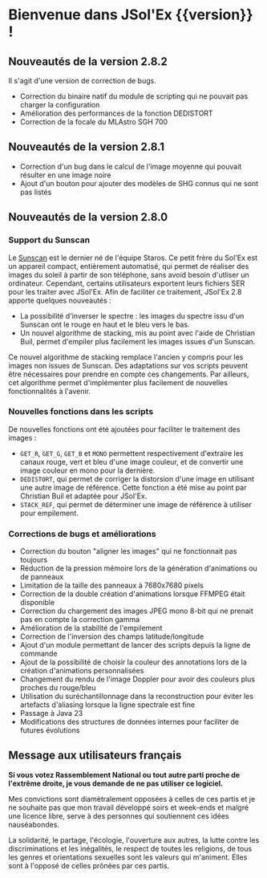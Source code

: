 # Bienvenue dans JSol'Ex {{version}} !

## Nouveautés de la version 2.8.2

Il s'agit d'une version de correction de bugs.

- Correction du binaire natif du module de scripting qui ne pouvait pas charger la configuration
- Amélioration des performances de la fonction DEDISTORT
- Correction de la focale du MLAstro SGH 700

## Nouveautés de la version 2.8.1

- Correction d'un bug dans le calcul de l'image moyenne qui pouvait résulter en une image noire
- Ajout d'un bouton pour ajouter des modèles de SHG connus qui ne sont pas listés

## Nouveautés de la version 2.8.0

### Support du Sunscan

Le [Sunscan](https://www.sunscan.net/) est le dernier né de l'équipe Staros.
Ce petit frère du Sol'Ex est un appareil compact, entièrement automatisé, qui permet de réaliser des images du soleil à partir de son téléphone, sans avoid besoin d'utliser un ordinateur.
Cependant, certains utilisateurs exportent leurs fichiers SER pour les traiter avec JSol'Ex.
Afin de faciliter ce traitement, JSol'Ex 2.8 apporte quelques nouveautés :

- La possibilité d'inverser le spectre : les images du spectre issu d'un Sunscan ont le rouge en haut et le bleu vers le bas.
- Un nouvel algorithme de stacking, mis au point avec l'aide de Christian Buil, permet d'empiler plus facilement les images issues d'un Sunscan.

Ce nouvel algorithme de stacking remplace l'ancien y compris pour les images non issues de Sunscan.
Des adaptations sur vos scripts peuvent être nécessaires pour prendre en compte ces changements.
Par ailleurs, cet algorithme permet d'implémenter plus facilement de nouvelles fonctionnalités à l'avenir.

### Nouvelles fonctions dans les scripts

De nouvelles fonctions ont été ajoutées pour faciliter le traitement des images :

- `GET_R`, `GET_G`, `GET_B` et `MONO` permettent respectivement d'extraire les canaux rouge, vert et bleu d'une image couleur, et de convertir une image couleur en mono pour la dernière.
- `DEDISTORT`, qui permet de corriger la distorsion d'une image en utilisant une autre image de référence. Cette fonction a été mise au point par Christian Buil et adaptée pour JSol'Ex.
- `STACK_REF`, qui permet de déterminer une image de référence à utiliser pour empilement.

### Corrections de bugs et améliorations

- Correction du bouton "aligner les images" qui ne fonctionnait pas toujours
- Réduction de la pression mémoire lors de la génération d'animations ou de panneaux
- Limitation de la taille des panneaux à 7680x7680 pixels
- Correction de la double création d'animations lorsque FFMPEG était disponible
- Correction du chargement des images JPEG mono 8-bit qui ne prenait pas en compte la correction gamma
- Amélioration de la stabilité de l'empilement
- Correction de l'inversion des champs latitude/longitude
- Ajout d'un module permettant de lancer des scripts depuis la ligne de commande
- Ajout de la possibilité de choisir la couleur des annotations lors de la création d'animations personnalisées
- Changement du rendu de l'image Doppler pour avoir des couleurs plus proches du rouge/bleu
- Utilisation du suréchantillonnage dans la reconstruction pour éviter les artefacts d'aliasing lorsque la ligne spectrale est fine
- Passage à Java 23
- Modifications des structures de données internes pour faciliter de futures évolutions

## Message aux utilisateurs français

**Si vous votez Rassemblement National ou tout autre parti proche de l'extrême droite, je vous demande de ne pas utiliser ce logiciel.**

Mes convictions sont diamètralement opposées à celles de ces partis et je ne souhaite pas que mon travail développé soirs et week-ends et malgré une licence libre, serve à des personnes qui soutiennent ces idées nauséabondes.

La solidarité, le partage, l'écologie, l'ouverture aux autres, la lutte contre les discriminations et les inégalités, le respect de toutes les religions, de tous les genres et orientations sexuelles sont les valeurs qui m'animent.
Elles sont à l'opposé de celles prônées par ces partis.
